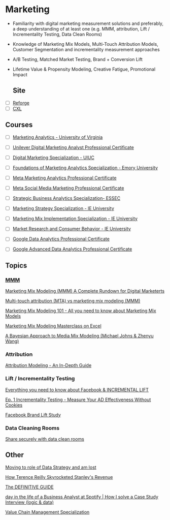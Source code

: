 # Marketing

- Familiarity with digital marketing measurement solutions and preferably, a deep understanding of at least one (e.g. MMM, attribution, Lift / Incrementality Testing, Data Clean Rooms)
- Knowledge of Marketing Mix Models, Multi-Touch Attribution Models, Customer Segmentation and incrementality measurement approaches
- A/B Testing, Matched Market Testing, Brand + Conversion Lift
- Lifetime Value & Propensity Modeling, Creative Fatigue, Promotional Impact

  ## Site
- [ ] [Reforge](https://www.reforge.com/courses?reloadCount=1&reloadTime=1713979520949)
- [ ] [CXL](https://cxl.com/institute/)

## Courses

- [ ] [Marketing Analytics - University of Virginia](https://www.coursera.org/learn/uva-darden-market-analytics)
      
- [ ] [Unilever Digital Marketing Analyst Professional Certificate](https://www.coursera.org/professional-certificates/unilever-digital-marketing-analyst)

- [ ] [Digital Marketing Specialization - UIUC](https://www.coursera.org/specializations/digital-marketing)

- [ ] [Foundations of Marketing Analytics Specialization - Emory University](https://www.coursera.org/specializations/marketing-analytics)

- [ ] [Meta Marketing Analytics Professional Certificate](https://www.coursera.org/professional-certificates/facebook-marketing-analytics)
      
- [ ] [Meta Social Media Marketing Professional Certificate](https://www.coursera.org/learn/measure-and-optimize-social-media-marketing-campaigns?specialization=facebook-social-media-marketing)

- [ ] [Strategic Business Analytics Specialization- ESSEC](https://www.coursera.org/learn/foundations-marketing-analytics?specialization=strategic-analytics)

- [ ] [Marketing Strategy Specialization - IE University](https://www.coursera.org/specializations/marketing-strategy)

- [ ] [Marketing Mix Implementation Specialization - IE University](https://www.coursera.org/specializations/marketing-mix)
      
- [ ] [Market Research and Consumer Behavior - IE University](https://www.coursera.org/specializations/branding-the-creative-journey#courses)

- [ ] [Google Data Analytics Professional Certificate](https://www.coursera.org/professional-certificates/google-data-analytics#courses)

- [ ] [Google Advanced Data Analytics Professional Certificate](https://www.coursera.org/professional-certificates/google-advanced-data-analytics)
      

## Topics

### [MMM](https://www.ruleranalytics.com/blog/analytics/marketing-mix-modelling/)

[Marketing Mix Modeling (MMM) A Complete Rundown for Digital Marketerts](https://www.youtube.com/watch?v=uFEdzfN4cTo)

[Multi-touch attribution (MTA) vs marketing mix modeling (MMM)](https://www.youtube.com/watch?v=HIyZZUl80RA)

[Marketing Mix Modeling 101 - All you need to know about Marketing Mix Models](https://www.youtube.com/playlist?list=PLdaWFt7A-Gf0gVU-9ctY_SqKkfYD8Bdob)

[Marketing Mix Modeling Masterclass on Excel](https://www.youtube.com/playlist?list=PLdaWFt7A-Gf22hlttVYYoR0HlJ-B7OYwo)

[A Bayesian Approach to Media Mix Modeling (Michael Johns & Zhenyu Wang)](https://www.youtube.com/watch?v=UznM_-_760Y)

### Attribution

[Attribution Modeling - An In-Depth Guide](https://www.youtube.com/watch?v=Cr8UQXIcQ50)

### Lift / Incrementality Testing

[Everything you need to know about Facebook & INCREMENTAL LIFT](https://www.youtube.com/watch?v=R1KPvvyEMhA)

[Ep. 1 Incrementality Testing - Measure Your AD Effectiveness Without Cookies](https://www.youtube.com/watch?v=eEdcGIvmHcI)

[Facebook Brand Lift Study](https://www.youtube.com/watch?v=PukeGfvGi5w&t=1s)

### Data Cleaning Rooms

[Share securely with data clean rooms ](https://www.youtube.com/watch?v=60WoKAnBeVY)


## Other

[Moving to role of Data Strategy and am lost](https://www.reddit.com/r/datascience/comments/qdqi8c/moving_to_role_of_data_strategy_and_am_lost/?rdt=33178)

[How Terence Reilly Skyrocketed Stanley's Revenue](https://www.creatoriq.com/blog/earned-podcast-ep-111-terence-reilly-stanley-cup-quencher-viral-car-fire-tiktok-influencer-marketing-crocs)

[The DEFINITIVE GUIDE](https://www.youtube.com/playlist?list=PLf1OHBjQ40K45ipnCBW0FtrVrUHxwdZr4)

[day in the life of a Business Analyst at Spotify | How I solve a Case Study Interview (logic & data)](https://www.youtube.com/watch?v=QTq7p4G5PaQ)

[Value Chain Management Specialization](https://www.coursera.org/specializations/value-chain-management)
